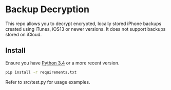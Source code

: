 # Backup Decryption

This repo allows you to decrypt encrypted, locally stored iPhone backups created using iTunes, iOS13 or newer versions. It does not support backups stored on iCloud.


## Install

Ensure you have [Python 3.4](https://www.python.org/) or a more recent version.

```bash
pip install -r requirements.txt
```
 
Refer to src/test.py for usage examples.